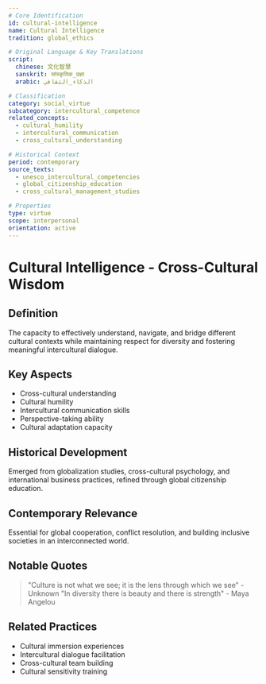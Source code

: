 ```yaml
---
# Core Identification
id: cultural-intelligence
name: Cultural Intelligence
tradition: global_ethics

# Original Language & Key Translations
script:
  chinese: 文化智慧
  sanskrit: सांस्कृतिक_प्रज्ञा
  arabic: الذكاء_الثقافي

# Classification
category: social_virtue
subcategory: intercultural_competence
related_concepts:
  - cultural_humility
  - intercultural_communication
  - cross_cultural_understanding

# Historical Context
period: contemporary
source_texts:
  - unesco_intercultural_competencies
  - global_citizenship_education
  - cross_cultural_management_studies

# Properties
type: virtue
scope: interpersonal
orientation: active
---
```


# Cultural Intelligence - Cross-Cultural Wisdom

## Definition
The capacity to effectively understand, navigate, and bridge different cultural contexts while maintaining respect for diversity and fostering meaningful intercultural dialogue.

## Key Aspects
- Cross-cultural understanding
- Cultural humility
- Intercultural communication skills
- Perspective-taking ability
- Cultural adaptation capacity

## Historical Development
Emerged from globalization studies, cross-cultural psychology, and international business practices, refined through global citizenship education.

## Contemporary Relevance
Essential for global cooperation, conflict resolution, and building inclusive societies in an interconnected world.

## Notable Quotes
> "Culture is not what we see; it is the lens through which we see" - Unknown
> "In diversity there is beauty and there is strength" - Maya Angelou

## Related Practices
- Cultural immersion experiences
- Intercultural dialogue facilitation
- Cross-cultural team building
- Cultural sensitivity training